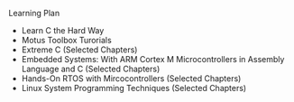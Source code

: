 Learning Plan
- Learn C the Hard Way
- Motus Toolbox Turorials
- Extreme C (Selected Chapters)
- Embedded Systems: With ARM Cortex M Microcontrollers in Assembly Language and C (Selected Chapters)
- Hands-On RTOS with Mircocontrollers (Selected Chapters)
- Linux System Programming Techniques (Selected Chapters)
